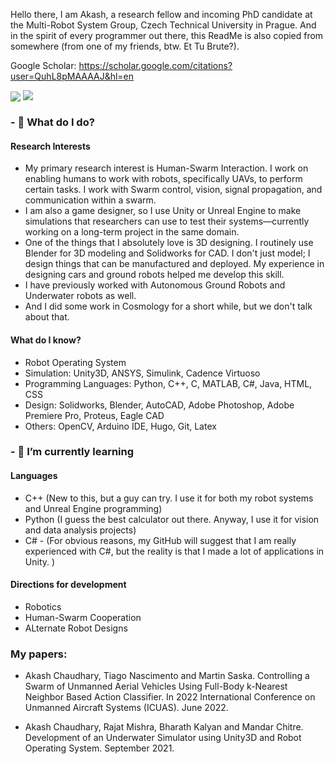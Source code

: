 
Hello there, I am Akash, a research fellow and incoming PhD candidate at the Multi-Robot System Group, Czech Technical University in Prague. And in the spirit of every programmer out there, this ReadMe is also copied from somewhere (from one of my friends, btw. Et Tu Brute?). 

Google Scholar: https://scholar.google.com/citations?user=QuhL8pMAAAAJ&hl=en


<p>
<img align="center" src="https://github-readme-stats.vercel.app/api?username=akash1306&show_icons=true&hide_title=true&count_private=true&disable_animations=false&theme=github_dark&line_height=33&hide_rank=true"/>
<img align="top" src="https://github-readme-stats.vercel.app/api/top-langs/?username=akash1306&layout=compact&langs_count=10&theme=github_dark"/>
</p>

### - 🤖 What do I do? 
#### Research Interests
 - My primary research interest is Human-Swarm Interaction. I work on enabling humans to work with robots, specifically UAVs, to perform certain tasks. I work with Swarm control, vision, signal propagation, and communication within a swarm. 
 - I am also a game designer, so I use Unity or Unreal Engine to make simulations that researchers can use to test their systems—currently working on a long-term project in the same domain. 
 - One of the things that I absolutely love is 3D designing. I routinely use Blender for 3D modeling and Solidworks for CAD. I don't just model; I design things that can be manufactured and deployed. My experience in designing cars and ground robots helped me develop this skill. 
 - I have previously worked with Autonomous Ground Robots and Underwater robots as well. 
 - And I did some work in Cosmology for a short while, but we don't talk about that. 
 
 #### What do I know? 
 - Robot Operating System
- Simulation: Unity3D, ANSYS, Simulink, Cadence Virtuoso
- Programming Languages: Python, C++, C, MATLAB, C#, Java, HTML, CSS
- Design: Solidworks, Blender, AutoCAD, Adobe Photoshop, Adobe Premiere Pro, Proteus, Eagle CAD
- Others: OpenCV, Arduino IDE, Hugo, Git, Latex


### - 🌱 I’m currently learning
#### Languages
- C++     (New to this, but a guy can try. I use it for both my robot systems and Unreal Engine programming)
- Python  (I guess the best calculator out there. Anyway, I use it for vision and data analysis projects)
- C# - (For obvious reasons, my GitHub will suggest that I am really experienced with C#, but the reality is that I made a lot of applications in Unity. )

#### Directions for development
- Robotics
- Human-Swarm Cooperation
- ALternate Robot Designs


### My papers: 
 - Akash Chaudhary, Tiago Nascimento and Martin Saska. Controlling a Swarm of Unmanned Aerial Vehicles Using Full-Body k-Nearest Neighbor Based Action Classifier. In 2022 International Conference on Unmanned Aircraft Systems (ICUAS). June 2022.

 - Akash Chaudhary, Rajat Mishra, Bharath Kalyan and Mandar Chitre. Development of an Underwater Simulator using Unity3D and Robot Operating System. September 2021.

